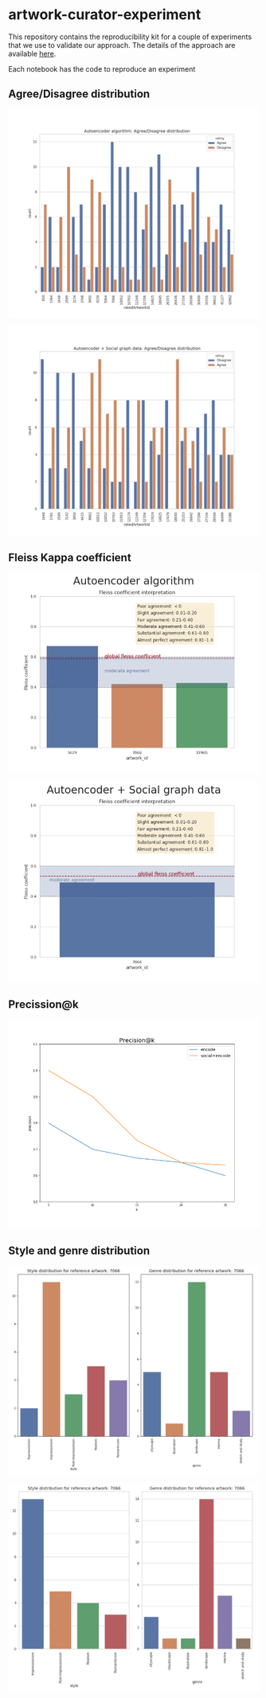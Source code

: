 # artwork-curator-experiment


This repository contains the reproducibility kit for a couple of experiments that we use to validate our approach. The details of the approach are available [here](https://github.com/ignaciogatti/artwork-retrieval-api).

Each notebook has the code to reproduce an experiment

## Agree/Disagree distribution

![Encode_agree_disagree](https://github.com/ignaciogatti/artwork-curator-experiment/blob/master/plots/encode_agree_dist_7066.png)

![Social_agree_disagree](https://github.com/ignaciogatti/artwork-curator-experiment/blob/master/plots/social_graph_agree_dist_7066.png)
## Fleiss Kappa coefficient

![Encode_fleiss](https://github.com/ignaciogatti/artwork-curator-experiment/blob/master/plots/encode_fleiss.png)

![Social_fleiss](https://github.com/ignaciogatti/artwork-curator-experiment/blob/master/plots/social_graph_fleiss.png)

## Precission@k

![Precision_k](https://github.com/ignaciogatti/artwork-curator-experiment/blob/master/plots/precision_k.png)

## Style and genre distribution

![Encode_style_genre](https://github.com/ignaciogatti/artwork-curator-experiment/blob/master/plots/encode_style_genre_dist.png)

![Social_style_genre](https://github.com/ignaciogatti/artwork-curator-experiment/blob/master/plots/social_graph_style_genre_dist.png)
